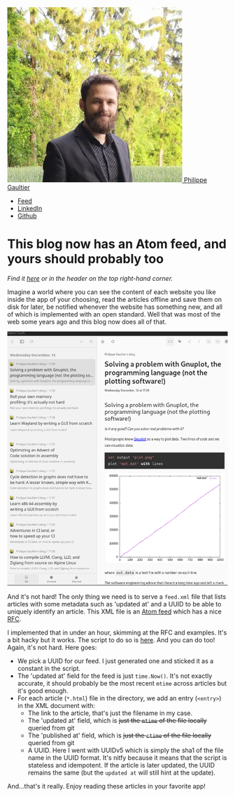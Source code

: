 <!DOCTYPE html>
<html>
<head>
<meta charset="utf-8">
<link rel="shortcut icon" type="image/ico" href="/blog/favicon.ico"/>
<link rel="stylesheet" type="text/css" href="main.css">
<link rel="stylesheet" href="https://unpkg.com/@highlightjs/cdn-assets@11.8.0/styles/default.min.css">
<script src="https://unpkg.com/@highlightjs/cdn-assets@11.8.0/highlight.min.js"></script>
<script>
window.addEventListener("load", (event) => {
  hljs.highlightAll();
});
</script>
</head>
<body>

<div id="banner">
    <a id="name" href="/blog"><img id="me" src="me.jpeg"/> Philippe Gaultier </a>
    <ul>
      <li>
      <a href="/blog/feed.xml">Feed</a>
      </li>
      <li>
      <a href="https://www.linkedin.com/in/philippegaultier/">LinkedIn</a>
      </li>
      <li>
        <a href="https://github.com/gaultier">Github</a>
      </li>
    </ul>
</div>
<div class="body">

# This blog now has an Atom feed, and yours should probably too

*Find it [here](https://gaultier.github.io/blog/feed.xml) or in the header on the top right-hand corner.*

Imagine a world where you can see the content of each website you like inside the app of your choosing, read the articles offline and save them on disk for later, be notified whenever the website has something new, and all of which is implemented with an open standard. Well that was most of the web some years ago and this blog now does all of that. 


![This feed inside the open-source app NewsFlash (https://flathub.org/apps/io.gitlab.news_flash.NewsFlash)](feed.png)

And it's not hard! The only thing we need is to serve a `feed.xml` file that lists articles with some metadata such as 'updated at' and a UUID to be able to uniquely identify an article. This XML file is an [Atom feed](https://en.wikipedia.org/wiki/Atom_(web_standard)) which has a nice [RFC](https://datatracker.ietf.org/doc/html/rfc4287).

I implemented that in under an hour, skimming at the RFC and examples. It's a bit hacky but it works. The script to do so is [here](https://github.com/gaultier/blog/blob/master/feed.go). And you can do too! Again, it's not hard. Here goes:

- We pick a UUID for our feed. I just generated one and sticked it as a constant in the script.
- The 'updated at' field for the feed is just `time.Now()`. It's not exactly accurate, it should probably be the most recent `mtime` across articles but it's good enough.
- For each article (`*.html`) file in the directory, we add an entry (`<entry>`) in the XML document with:
  * The link to the article, that's just the filename in my case.
  * The 'updated at' field, which is <s>just the `mtime` of the file locally</s> queried from git
  * The 'published at' field, which is <s>just the `ctime` of the file locally</s> queried from git
  * A UUID. Here I went with UUIDv5 which is simply the sha1 of the file name in the UUID format. It's nitfy because it means that the script is stateless and idempotent. If the article is later updated, the UUID remains the same (but the `updated at` will still hint at the update).

And...that's it really. Enjoy reading these articles in your favorite app!

</div>
</body>
</html>
